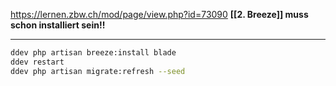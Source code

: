 https://lernen.zbw.ch/mod/page/view.php?id=73090
**[[2. Breeze]] muss schon installiert sein!!**

---
```bash
ddev php artisan breeze:install blade
ddev restart
ddev php artisan migrate:refresh --seed
```
